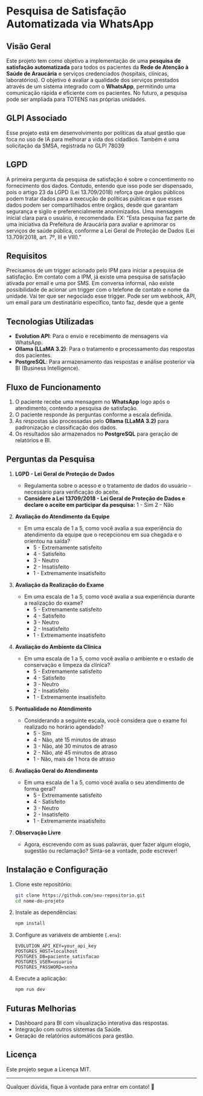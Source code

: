 # Pesquisa de Satisfação Automatizada via WhatsApp

## Visão Geral
Este projeto tem como objetivo a implementação de uma **pesquisa de satisfação automatizada** para todos os pacientes da **Rede de Atenção à Saúde de Araucária** e serviços credenciados (hospitais, clínicas, laboratórios). O objetivo é avaliar a qualidade dos serviços prestados através de um sistema integrado com o **WhatsApp**, permitindo uma comunicação rápida e eficiente com os pacientes. No futuro, a pesquisa pode ser ampliada para TOTENS nas próprias unidades.

## GLPI Associado
Esse projeto está em desenvolvimento por políticas da atual gestão que foca no uso de IA para melhorar a vida dos cidadãos. Também é uma solicitação da SMSA, registrada no GLPI 78039

## LGPD
A primeira pergunta da pesquisa de satisfação é sobre o concentimento no fornecimento dos dados. Contudo, entendo que isso pode ser dispensado, pois o artigo 23 da LGPD (Lei 13.709/2018) reforça que órgãos públicos podem tratar dados para a execução de políticas públicas e que esses dados podem ser compartilhados entre órgãos, desde que garantam segurança e sigilo e preferencialmente anonimizados. Uma mensagem inicial clara para o usuário, é recomendada. EX: "Esta pesquisa faz parte de uma iniciativa da Prefeitura de Araucária para avaliar e aprimorar os serviços de saúde pública, conforme a Lei Geral de Proteção de Dados (Lei 13.709/2018, art. 7º, III e VIII)."

## Requisitos
Precisamos de um trigger acionado pelo IPM para iniciar a pesquisa de satisfação. Em contato com a IPM, já existe uma pesquisa de satisfação ativada por email e uma por SMS. Em conversa informal, não existe possibilidade de acionar um trigger com o telefone de contato e nome da unidade. Vai ter que ser negociado esse trigger. Pode ser um webhook, API, um email para um destinatário específico, tanto faz, desde que a gente 

## Tecnologias Utilizadas
- **Evolution API**: Para o envio e recebimento de mensagens via WhatsApp.
- **Ollama (LLaMA 3.2)**: Para o tratamento e processamento das respostas dos pacientes.
- **PostgreSQL**: Para armazenamento das respostas e análise posterior via BI (Business Intelligence).

## Fluxo de Funcionamento
1. O paciente recebe uma mensagem no **WhatsApp** logo após o atendimento, contendo a pesquisa de satisfação.
2. O paciente responde às perguntas conforme a escala definida.
3. As respostas são processadas pelo **Ollama (LLaMA 3.2)** para padronização e classificação dos dados.
4. Os resultados são armazenados no **PostgreSQL** para geração de relatórios e BI.

## Perguntas da Pesquisa
1. **LGPD - Lei Geral de Proteção de Dados**
   - Regulamenta sobre o acesso e o tratamento de dados do usuário - necessário para verificação do aceite.
   - **Considere a Lei 13709/2018 - Lei Geral de Proteção de Dados e declare o aceite em participar da pesquisa:**
     1 - Sim
     2 - Não

2. **Avaliação do Atendimento da Equipe**
   - Em uma escala de 1 a 5, como você avalia a sua experiência do atendimento da equipe que o recepcionou em sua chegada e o orientou na saída?
     - 5 - Extremamente satisfeito
     - 4 - Satisfeito
     - 3 - Neutro
     - 2 - Insatisfeito
     - 1 - Extremamente insatisfeito

3. **Avaliação da Realização do Exame**
   - Em uma escala de 1 a 5, como você avalia a sua experiência durante a realização do exame?
     - 5 - Extremamente satisfeito
     - 4 - Satisfeito
     - 3 - Neutro
     - 2 - Insatisfeito
     - 1 - Extremamente insatisfeito

4. **Avaliação do Ambiente da Clínica**
   - Em uma escala de 1 a 5, como você avalia o ambiente e o estado de conservação e limpeza da clínica?
     - 5 - Extremamente satisfeito
     - 4 - Satisfeito
     - 3 - Neutro
     - 2 - Insatisfeito
     - 1 - Extremamente insatisfeito

5. **Pontualidade no Atendimento**
   - Considerando a seguinte escala, você considera que o exame foi realizado no horário agendado?
     - 5 - Sim
     - 4 - Não, até 15 minutos de atraso
     - 3 - Não, até 30 minutos de atraso
     - 2 - Não, até 45 minutos de atraso
     - 1 - Não, mais de 1 hora de atraso

6. **Avaliação Geral do Atendimento**
   - Em uma escala de 1 a 5, como você avalia o seu atendimento de forma geral?
     - 5 - Extremamente satisfeito
     - 4 - Satisfeito
     - 3 - Neutro
     - 2 - Insatisfeito
     - 1 - Extremamente insatisfeito

7. **Observação Livre**     
   - Agora, escrevendo com as suas palavras, quer fazer algum elogio, sugestão ou reclamação? Sinta-se a vontade, pode escrever!

## Instalação e Configuração
1. Clone este repositório:
   ```sh
   git clone https://github.com/seu-repositorio.git
   cd nome-do-projeto
   ```
2. Instale as dependências:
   ```sh
   npm install
   ```
3. Configure as variáveis de ambiente (`.env`):
   ```env
   EVOLUTION_API_KEY=your_api_key
   POSTGRES_HOST=localhost
   POSTGRES_DB=paciente_satisfacao
   POSTGRES_USER=usuario
   POSTGRES_PASSWORD=senha
   ```
4. Execute a aplicação:
   ```sh
   npm run dev
   ```

## Futuras Melhorias
- Dashboard para BI com visualização interativa das respostas.
- Integração com outros sistemas da Saúde.
- Geração de relatórios automáticos para gestão.

## Licença
Este projeto segue a Licença MIT.

---

Qualquer dúvida, fique à vontade para entrar em contato! 🚀

